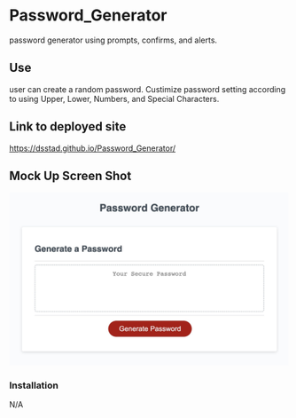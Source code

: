 # Password_Generator
password generator using prompts, confirms, and alerts.


## Use

user can create a random password. Custimize password setting according to using Upper, Lower, Numbers, and Special Characters. 

## Link to deployed site

https://dsstad.github.io/Password_Generator/

## Mock Up Screen Shot

![The Password Generator application displays a red button to "Generate Password".](./assets/password_gen_screenshot.jpg)

### Installation 

N/A

